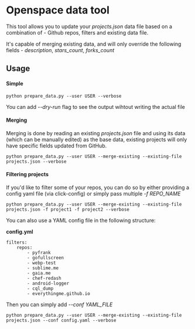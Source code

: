 # Openspace data tool

This tool allows you to update your *projects.json* data file based on a combination of - Github repos, filters and existing data file.

It's capable of merging existing data, and will only override the following fields - *description*, *stars_count*, *forks_count*

## Usage

#### Simple

``` 
python prepare_data.py --user USER --verbose
```

You can add *--dry-run* flag to see the output wihtout writing the actual file

#### Merging

Merging is done by reading an existing *projects.json* file and using its data (which can be manually edited) as the base data, existing projects will only have specific fields updated from GitHub.

``` 
python prepare_data.py --user USER --merge-existing --existing-file projects.json --verbose
```

#### Filtering projects

If you'd like to filter some of your repos, you can do so by either providing a config yaml file (via click-config) or simply pass multiple *-f REPO_NAME*

```
python prepare_data.py --user USER --merge-existing --existing-file projects.json -f project1 -f project2 --verbose
```

You can also use a YAML config file in the following structure:

**config.yml**

```
filters:
    repos:
        - pyfrank
        - gofullscreen
        - webp-test
        - sublime.me
        - gaia.me
        - chef-redash
        - android-logger
        - cql_dump
        - everythingme.github.io
```

Then you can simply add *--conf YAML_FILE* 

```
python prepare_data.py --user USER --merge-existing --existing-file projects.json --conf config.yaml --verbose
```